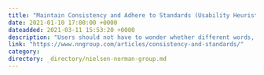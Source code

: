 ```yaml
---
title: "Maintain Consistency and Adhere to Standards (Usability Heuristic #4)"
date: 2021-01-10 17:00:00 +0000
dateadded: 2021-03-11 15:53:20 +0000
description: "Users should not have to wonder whether different words, situations, or actions mean the same thing. Follow platform and industry conventions."
link: "https://www.nngroup.com/articles/consistency-and-standards/"
category:
directory: _directory/nielsen-norman-group.md
---
```

